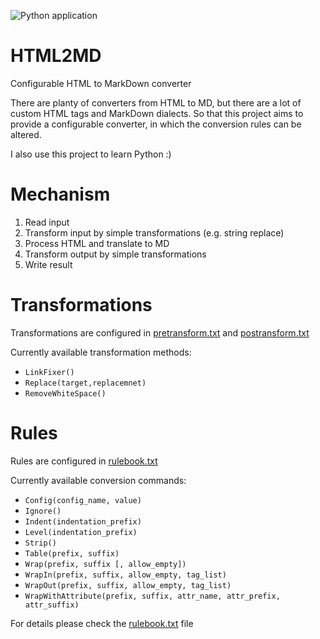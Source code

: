 ![Python application](https://github.com/IstvanOri/HTML2MD/workflows/Python%20application/badge.svg)

# HTML2MD
Configurable HTML to MarkDown converter

There are planty of converters from HTML to MD, but there are a lot of custom HTML tags and MarkDown dialects.
 So that this project aims to provide a configurable converter, in which the conversion rules can be altered.

I also use this project to learn Python :)

# Mechanism

 1. Read input
 1. Transform input by simple transformations (e.g. string replace)
 1. Process HTML and translate to MD 
 1. Transform output by simple transformations
 1. Write result
 
# Transformations

Transformations are configured in [pretransform.txt](data/pretransform.txt) and
 [postransform.txt](data/posttransform.txt)
 
 Currently available transformation methods:
  - `LinkFixer()`
  - `Replace(target,replacemnet)`
  - `RemoveWhiteSpace()`
  
# Rules

Rules are configured in [rulebook.txt](data/rulebook.txt)
 
Currently available conversion commands:
  - `Config(config_name, value)`
  - `Ignore()`
  - `Indent(indentation_prefix)`
  - `Level(indentation_prefix)`
  - `Strip()`
  - `Table(prefix, suffix)`
  - `Wrap(prefix, suffix [, allow_empty])`
  - `WrapIn(prefix, suffix, allow_empty, tag_list)`
  - `WrapOut(prefix, suffix, allow_empty, tag_list)`
  - `WrapWithAttribute(prefix, suffix, attr_name, attr_prefix, attr_suffix)`

For details please check the [rulebook.txt](data/rulebook.txt) file
  
